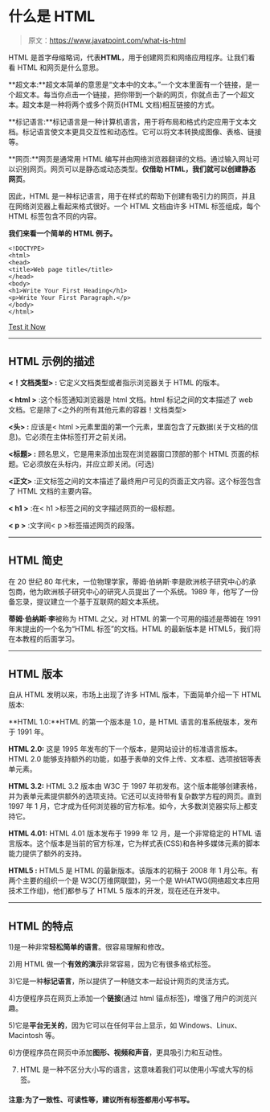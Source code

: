 # 什么是 HTML

> 原文：<https://www.javatpoint.com/what-is-html>

HTML 是首字母缩略词，代表**HTML**，用于创建网页和网络应用程序。让我们看看 HTML 和网页是什么意思。

**超文本:**超文本简单的意思是“文本中的文本。”一个文本里面有一个链接，是一个超文本。每当你点击一个链接，把你带到一个新的网页，你就点击了一个超文本。超文本是一种将两个或多个网页(HTML 文档)相互链接的方式。

**标记语言:**标记语言是一种计算机语言，用于将布局和格式约定应用于文本文档。标记语言使文本更具交互性和动态性。它可以将文本转换成图像、表格、链接等。

**网页:**网页是通常用 HTML 编写并由网络浏览器翻译的文档。通过输入网址可以识别网页。网页可以是静态或动态类型。**仅借助 HTML，我们就可以创建静态网页**。

因此，HTML 是一种标记语言，用于在样式的帮助下创建有吸引力的网页，并且在网络浏览器上看起来格式很好。一个 HTML 文档由许多 HTML 标签组成，每个 HTML 标签包含不同的内容。

**我们来看一个简单的 HTML 例子。**

```
<!DOCTYPE>
<html>
<head>
<title>Web page title</title>
</head>
<body>
<h1>Write Your First Heading</h1>
<p>Write Your First Paragraph.</p>
</body>
</html>

```

[Test it Now](https://www.javatpoint.com/oprweb/test.jsp?filename=htmlhtml1)

* * *

## HTML 示例的描述

**<！文档类型> :** 它定义文档类型或者指示浏览器关于 HTML 的版本。

**< html >** :这个标签通知浏览器是 html 文档。html 标记之间的文本描述了 web 文档。它是除了<之外的所有其他元素的容器！文档类型>

**<头> :** 应该是< html >元素里面的第一个元素，里面包含了元数据(关于文档的信息)。它必须在主体标签打开之前关闭。

**<标题> :** 顾名思义，它是用来添加出现在浏览器窗口顶部的那个 HTML 页面的标题。它必须放在头标内，并应立即关闭。(可选)

**<正文>** :正文标签之间的文本描述了最终用户可见的页面正文内容。这个标签包含了 HTML 文档的主要内容。

**< h1 >** :在< h1 >标签之间的文字描述网页的一级标题。

**< p >** :文字间< p >标签描述网页的段落。

* * *

## HTML 简史

在 20 世纪 80 年代末，一位物理学家，蒂姆·伯纳斯·李是欧洲核子研究中心的承包商，他为欧洲核子研究中心的研究人员提出了一个系统。1989 年，他写了一份备忘录，提议建立一个基于互联网的超文本系统。

**蒂姆·伯纳斯·李**被称为 HTML 之父。对 HTML 的第一个可用的描述是蒂姆在 1991 年末提出的一个名为“HTML 标签”的文档。HTML 的最新版本是 HTML5，我们将在本教程的后面学习。

* * *

## HTML 版本

自从 HTML 发明以来，市场上出现了许多 HTML 版本，下面简单介绍一下 HTML 版本:

**HTML 1.0:**HTML 的第一个版本是 1.0，是 HTML 语言的准系统版本，发布于 1991 年。

**HTML 2.0:** 这是 1995 年发布的下一个版本，是网站设计的标准语言版本。HTML 2.0 能够支持额外的功能，如基于表单的文件上传、文本框、选项按钮等表单元素。

**HTML 3.2:** HTML 3.2 版本由 W3C 于 1997 年初发布。这个版本能够创建表格，并为表单元素提供额外的选项支持。它还可以支持带有复杂数学方程的网页。直到 1997 年 1 月，它才成为任何浏览器的官方标准。如今，大多数浏览器实际上都支持它。

**HTML 4.01:** HTML 4.01 版本发布于 1999 年 12 月，是一个非常稳定的 HTML 语言版本。这个版本是当前的官方标准，它为样式表(CSS)和各种多媒体元素的脚本能力提供了额外的支持。

**HTML5 :** HTML5 是 HTML 的最新版本。该版本的初稿于 2008 年 1 月公布。有两个主要的组织一个是 W3C(万维网联盟)，另一个是 WHATWG(网络超文本应用技术工作组)，他们都参与了 HTML 5 版本的开发，现在还在开发中。

* * *

## HTML 的特点

1)是一种非常**轻松简单的语言**。很容易理解和修改。

2)用 HTML 做一个**有效的演示**非常容易，因为它有很多格式标签。

3)它是一种**标记语言**，所以提供了一种随文本一起设计网页的灵活方式。

4)方便程序员在网页上添加一个**链接**(通过 html 锚点标签)，增强了用户的浏览兴趣。

5)它是**平台无关的**，因为它可以在任何平台上显示，如 Windows、Linux、Macintosh 等。

6)方便程序员在网页中添加**图形、视频和声音**，更具吸引力和互动性。

7) HTML 是一种不区分大小写的语言，这意味着我们可以使用小写或大写的标签。

#### 注意:为了一致性、可读性等，建议所有标签都用小写书写。